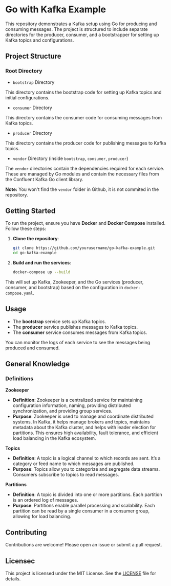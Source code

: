# Go with Kafka Example

This repository demonstrates a Kafka setup using Go for producing and consuming messages. The project is structured to include separate directories for the producer, consumer, and a bootstrapper for setting up Kafka topics and configurations.

## Project Structure

### Root Directory

- `bootstrap` Directory

This directory contains the bootstrap code for setting up Kafka topics and initial configurations.

- `consumer` Directory

This directory contains the consumer code for consuming messages from Kafka topics.

- `producer` Directory

This directory contains the producer code for publishing messages to Kafka topics.

- `vendor` Directory (inside `bootstrap`, `consumer`, `producer`)

The `vendor` directories contain the dependencies required for each service. These are managed by Go modules and contain the necessary files from the Confluent Kafka Go client library. 

**Note:** You won't find the `vendor` folder in Github, it is not commited in the repository.

## Getting Started

To run the project, ensure you have **Docker** and **Docker Compose** installed. Follow these steps:

1. **Clone the repository**:
    ```sh
    git clone https://github.com/yourusername/go-kafka-example.git
    cd go-kafka-example
    ```

2. **Build and run the services**:
    ```sh
    docker-compose up --build
    ```

This will set up Kafka, Zookeeper, and the Go services (producer, consumer, and bootstrap) based on the configuration in `docker-compose.yaml`.

## Usage
- The **bootstrap** service sets up Kafka topics.
- The **producer** service publishes messages to Kafka topics.
- The **consumer** service consumes messages from Kafka topics.

You can monitor the logs of each service to see the messages being produced and consumed.

## General Knowledge

### Definitions
**Zookeeper**
- **Definition**: Zookeeper is a centralized service for maintaining configuration information, naming, providing distributed synchronization, and providing group services.
- **Purpose**: Zookeeper is used to manage and coordinate distributed systems. In Kafka, it helps manage brokers and topics, maintains metadata about the Kafka cluster, and helps with leader election for partitions. This ensures high availability, fault tolerance, and efficient load balancing in the Kafka ecosystem.

**Topics**
- **Definition**: A topic is a logical channel to which records are sent. It’s a category or feed name to which messages are published.
- **Purpose**: Topics allow you to categorize and segregate data streams. Consumers subscribe to topics to read messages.

**Partitions**
- **Definition**: A topic is divided into one or more partitions. Each partition is an ordered log of messages.
- **Purpose**: Partitions enable parallel processing and scalability. Each partition can be read by a single consumer in a consumer group, allowing for load balancing.

## Contributing

Contributions are welcome! Please open an issue or submit a pull request.

## Licensec

This project is licensed under the MIT License. See the [LICENSE](LICENSE) file for details.